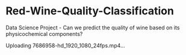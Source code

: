 # Red-Wine-Quality-Classification
Data Science Project - Can we predict the quality of wine based on its physicochemical components?


Uploading 7686958-hd_1920_1080_24fps.mp4…

